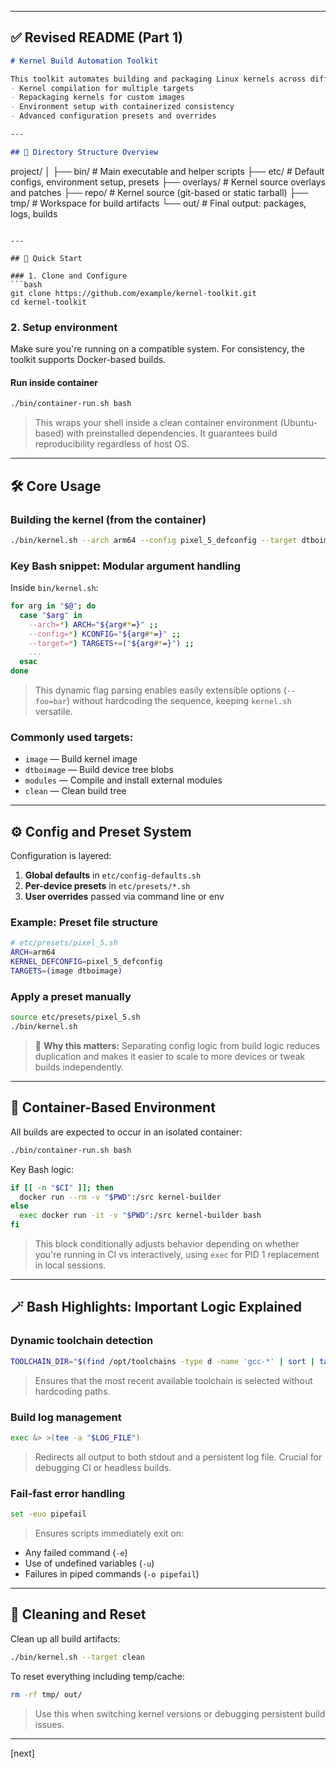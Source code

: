 

---

## ✅ Revised README (Part 1)

```markdown
# Kernel Build Automation Toolkit

This toolkit automates building and packaging Linux kernels across different architectures and configurations. It streamlines building clean, reproducible kernels and offers tooling for:
- Kernel compilation for multiple targets
- Repackaging kernels for custom images
- Environment setup with containerized consistency
- Advanced configuration presets and overrides

---

## 📁 Directory Structure Overview

```
project/
│
├── bin/                  # Main executable and helper scripts
├── etc/                  # Default configs, environment setup, presets
├── overlays/            # Kernel source overlays and patches
├── repo/                # Kernel source (git-based or static tarball)
├── tmp/                 # Workspace for build artifacts
└── out/                 # Final output: packages, logs, builds
```

---

## 🚀 Quick Start

### 1. Clone and Configure
```bash
git clone https://github.com/example/kernel-toolkit.git
cd kernel-toolkit
```

### 2. Setup environment
Make sure you're running on a compatible system. For consistency, the toolkit supports Docker-based builds.

#### Run inside container
```bash
./bin/container-run.sh bash
```
> This wraps your shell inside a clean container environment (Ubuntu-based) with preinstalled dependencies. It guarantees build reproducibility regardless of host OS.

---

## 🛠️ Core Usage

### Building the kernel (from the container)
```bash
./bin/kernel.sh --arch arm64 --config pixel_5_defconfig --target dtboimage
```

### Key Bash snippet: Modular argument handling
Inside `bin/kernel.sh`:
```bash
for arg in "$@"; do
  case "$arg" in
    --arch=*) ARCH="${arg#*=}" ;;
    --config=*) KCONFIG="${arg#*=}" ;;
    --target=*) TARGETS+=("${arg#*=}") ;;
    ...
  esac
done
```
> This dynamic flag parsing enables easily extensible options (`--foo=bar`) without hardcoding the sequence, keeping `kernel.sh` versatile.

### Commonly used targets:
- `image` — Build kernel image
- `dtboimage` — Build device tree blobs
- `modules` — Compile and install external modules
- `clean` — Clean build tree

---

## ⚙️ Config and Preset System

Configuration is layered:
1. **Global defaults** in `etc/config-defaults.sh`
2. **Per-device presets** in `etc/presets/*.sh`
3. **User overrides** passed via command line or env

### Example: Preset file structure

```bash
# etc/presets/pixel_5.sh
ARCH=arm64
KERNEL_DEFCONFIG=pixel_5_defconfig
TARGETS=(image dtboimage)
```

### Apply a preset manually
```bash
source etc/presets/pixel_5.sh
./bin/kernel.sh
```

> 🧠 **Why this matters:** Separating config logic from build logic reduces duplication and makes it easier to scale to more devices or tweak builds independently.

---

## 🐳 Container-Based Environment

All builds are expected to occur in an isolated container:

```bash
./bin/container-run.sh bash
```

Key Bash logic:
```bash
if [[ -n "$CI" ]]; then
  docker run --rm -v "$PWD":/src kernel-builder
else
  exec docker run -it -v "$PWD":/src kernel-builder bash
fi
```

> This block conditionally adjusts behavior depending on whether you're running in CI vs interactively, using `exec` for PID 1 replacement in local sessions.

---

## 🪄 Bash Highlights: Important Logic Explained

### Dynamic toolchain detection
```bash
TOOLCHAIN_DIR="$(find /opt/toolchains -type d -name 'gcc-*' | sort | tail -n1)"
```
> Ensures that the most recent available toolchain is selected without hardcoding paths.

### Build log management
```bash
exec &> >(tee -a "$LOG_FILE")
```
> Redirects all output to both stdout and a persistent log file. Crucial for debugging CI or headless builds.

### Fail-fast error handling
```bash
set -euo pipefail
```
> Ensures scripts immediately exit on:
- Any failed command (`-e`)
- Use of undefined variables (`-u`)
- Failures in piped commands (`-o pipefail`)

---

## 🧼 Cleaning and Reset

Clean up all build artifacts:
```bash
./bin/kernel.sh --target clean
```

To reset everything including temp/cache:
```bash
rm -rf tmp/ out/
```

> Use this when switching kernel versions or debugging persistent build issues.

---

[next]
```
